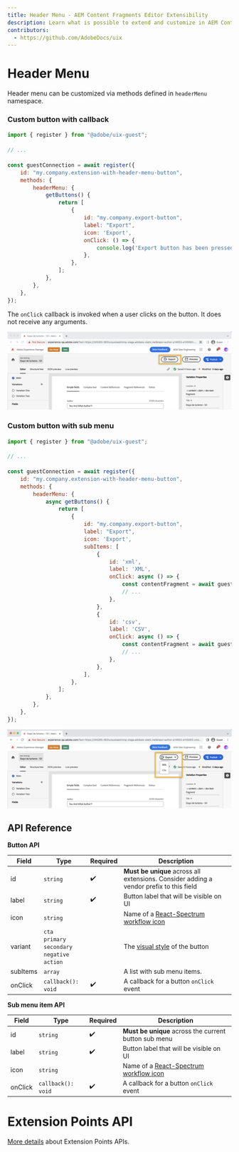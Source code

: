 ```yaml
---
title: Header Menu - AEM Content Fragments Editor Extensibility
description: Learn what is possible to extend and customize in AEM Content Fragments Editor
contributors:
  - https://github.com/AdobeDocs/uix
---
```


# Header Menu

Header menu can be customized via methods defined in `headerMenu` namespace.

### Custom button with callback

```js
import { register } from "@adobe/uix-guest";

// ...

const guestConnection = await register({
    id: "my.company.extension-with-header-menu-button",
    methods: {
        headerMenu: {
            getButtons() {
                return [
                    {
                        id: "my.company.export-button",
                        label: "Export",
                        icon: 'Export',
                        onClick: () => {
                            console.log('Export button has been pressed.');
                        },
                    },
                ];
            },
        },
    },
});
```

The `onClick` callback is invoked when a user clicks on the button. It does not receive any arguments.

![Header menu item](./header-menu-item.png)

### Custom button with sub menu

```js
import { register } from "@adobe/uix-guest";

// ...

const guestConnection = await register({
    id: "my.company.extension-with-header-menu-button",
    methods: {
        headerMenu: {
            async getButtons() {
                return [
                    {
                        id: "my.company.export-button",
                        label: "Export",
                        icon: 'Export',
                        subItems: [
                            {
                                id: 'xml',
                                label: 'XML',
                                onClick: async () => {
                                    const contentFragment = await guestConnection.host.contentFragment.getContentFragment();
                                    // ...
                                },
                            },
                            {
                                id: 'csv',
                                label: 'CSV',
                                onClick: async () => {
                                    const contentFragment = await guestConnection.host.contentFragment.getContentFragment();
                                    // ...
                                },
                            },
                        ],
                    },
                ];
            },
        },
    },
});
```

![Header menu item with submenu](./header-menu-item-with-submenu.png)

## API Reference

**Button API**

| Field    | Type                                                                        | Required | Description                                                                                                                   |
|----------|-----------------------------------------------------------------------------| ------ |-------------------------------------------------------------------------------------------------------------------------------|
| id       | `string`                                                                    | ✔️  | **Must be unique** across all extensions. Consider adding a vendor prefix to this field                                       |
| label    | `string`                                                                    | ✔️  | Button label that will be visible on UI                                                                                       |
| icon     | `string`                                                                    |    | Name of a [React-Spectrum workflow icon](https://react-spectrum.adobe.com/react-spectrum/workflow-icons.html#available-icons) |
| variant  | `cta` <br /> `primary` <br /> `secondary` <br /> `negative` <br /> `action` |    | The [visual style](https://spectrum.adobe.com/page/button/#Options) of the button                                             |
| subItems | `array`                                                                     |    | A list with sub menu items.                                                                                                   |
| onClick  | `callback(): void`                                                          |  ✔️ | A callback for a button `onClick` event                                                                                       |

**Sub menu item API**

| Field    | Type                                                                    | Required | Description                                                                                                  |
|----------|-------------------------------------------------------------------------| ------ |--------------------------------------------------------------------------------------------------------------|
| id       | `string`                                                                | ✔️  | **Must be unique** across the current button sub menu                                                        |
| label    | `string`                                                                | ✔️  | Button label that will be visible on UI                                                                      |
| icon     | `string`                                                                |    | Name of a [React-Spectrum workflow icon](https://react-spectrum.adobe.com/react-spectrum/workflow-icons.html#available-icons) |
| onClick  | `callback(): void`                                                      |  ✔️ | A callback for a button `onClick` event                                                                      |

# Extension Points API

[More details](../index.md) about Extension Points APIs.
